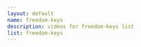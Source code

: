 ```yaml
--- 
layout: default
name: freedom-keys
description: videos for freedom-keys list
list: freedom-keys
---
```


<div class="player">
<div id="player"><!-- "https://www.youtube.com/watch?v={{site.data.lists[page.list][0]}}" --></div>
</div>

